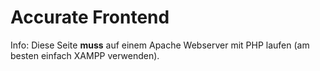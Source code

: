 # Accurate Frontend
Info: Diese Seite **muss** auf einem Apache Webserver mit PHP laufen (am besten einfach XAMPP verwenden).
